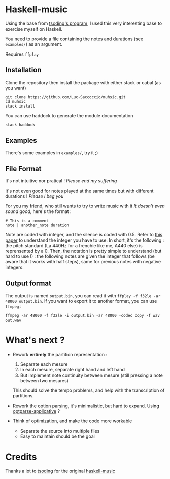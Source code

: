 # Haskell-music

Using the base from [tsoding's program](https://github.com/tsoding/haskell-music), I used this very interesting base to exercise myself on Haskell.

You need to provide a file containing the notes and durations (see `examples/`) as an argument.

Requires `ffplay`

## Installation

Clone the repository then install the package with either stack or cabal (as you want)
```
git clone https://github.com/Luc-Saccoccio/muhsic.git
cd muhsic
stack install
```

You can use haddock to generate the module documentation
```
stack haddock
```

## Examples

There's some examples in `examples/`, try it ;)

## File Format

It's not intuitive nor pratical ! *Please end my suffering*

It's not even good for notes played at the same times but with different durations ! *Please I beg you*

For you my friend, who still wants to try to write music with it *It doesn't even sound good*, here's the format :
```
# This is a comment
note | another_note duration
```
Note are coded with integer, and the silence is coded with 0.5. Refer to [this paper](https://pages.mtu.edu/~suits/NoteFreqCalcs.html) to understand the integer you have to use. In short, it's the following : the pitch standard (La 440Hz for a frenchie like me, A440 else) is reprensented by a 0. Then, the notation is pretty simple to understand (but hard to use !) : the following notes are given the integer that follows (be aware that it works with half steps), same for previous notes with negative integers.

## Output format

The output is named `output.bin`, you can read it with `ffplay -f f32le -ar 48000 output.bin`. If you want to export it to another format, you can use `ffmpeg` :
```
ffmpeg -ar 48000 -f f32le -i output.bin -ar 48000 -codec copy -f wav out.wav
```

# What's next ?
- Rework **entirely** the partition representation :
	1. Separate each mesure
	2. In each mesure, separate right hand and left hand
	3. But implement note continuity between mesure (still pressing a note between two mesures)

  This should solve the tempo problems, and help with the transcription of partitions.
- Rework the option parsing, it's minimalistic, but hard to expand. Using [optparse-applicative](https://github.com/pcapriotti/optparse-applicative) ?
- Think of optimization, and make the code more workable
  * Separate the source into multiple files
  * Easy to maintain should be the goal

# Credits

Thanks a lot to [tsoding](https://github.com/tsoding/) for the original [haskell-music](https://github.com/tsoding/haskell-music)
